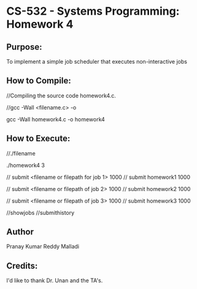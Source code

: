 # CS-532 - Systems Programming: Homework 4

## Purpose:
To implement a simple job scheduler that executes non-interactive jobs

## How to Compile:

//Compiling the source code homework4.c.

//gcc -Wall <filename.c> -o <filename>

gcc -Wall homework4.c -o homework4



## How to Execute:

//./filename <no of jobs>

./homework4 3

// submit <filename or filepath for job 1> 1000
// submit homework1 1000

// submit <filename or filepath of job 2> 1000
// submit homework2 1000

// submit <filename or filepath of job 3> 1000
// submit homework3 1000

//showjobs
//submithistory


## Author
Pranay Kumar Reddy Malladi

## Credits:
I'd like to thank Dr. Unan and the TA's.

